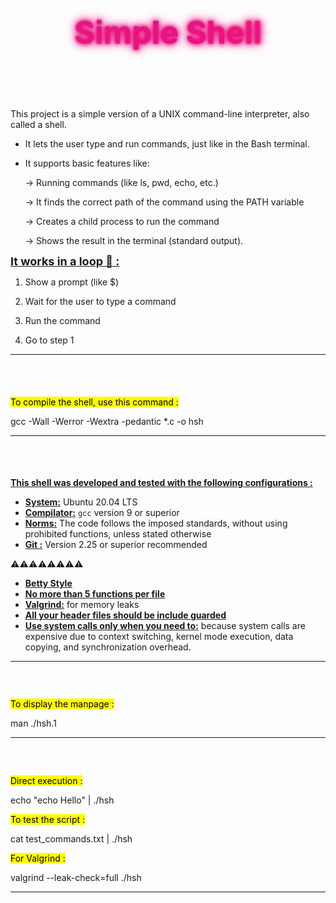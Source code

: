 <p style="font-size: 50px; font-weight: bold; text-align: center; background-image: linear-gradient(45deg, #ff0080, #00ff80, #0000ff, #ffdd00, #ff0080); -webkit-background-clip: text; color: transparent; animation: neon 1.5s infinite alternate;">Simple Shell</p>

<style>
  @keyframes neon {
    0% {
      text-shadow: 0 0 3px #ff0080, 0 0 6px #ff0080, 0 0 12px #ff0080, 0 0 18px #ff0080;
    }
    100% {
      text-shadow: 0 0 3px #00ff80, 0 0 6px #00ff80, 0 0 12px #00ff80, 0 0 18px #00ff80;
    }
  }
</style>


  <h2 align="left">
  <span style="color:white;"><strong>Description</strong></span>
</h2>

This project is a simple version of a UNIX command-line interpreter, also called a shell.

- It lets the user type and run commands, just like in the Bash terminal.

- It supports basic features like:

    -> Running commands (like ls, pwd, echo, etc.)

    -> It finds the correct path of the command using the PATH variable

    -> Creates a child process to run the command

    -> Shows the result in the terminal (standard output).



<span style="font-size:18px"><strong><u>It works in a loop 🔁 :</u></strong></span>

1. Show a prompt (like $)

2. Wait for the user to type a command

3. Run the command

4. Go to step 1

---

 <h3 align="blue">
  <span style="color:white;"><strong>Compilation 🛠️</strong></span>
</h3>



<mark>To compile the shell, use this command :<mark/>


gcc -Wall -Werror -Wextra -pedantic *.c -o hsh

---
<h3 align="left">
  <span style="color:white;"><strong>📋 Requirements  </strong></span>
</h3>

<u><strong>This shell was developed and tested with the following configurations :</strong></u>

- <strong><u>System:</u></strong> Ubuntu 20.04 LTS  
- <strong><u>Compilator:</u></strong> <code>gcc</code> version 9 or superior  
- <strong><u>Norms:</u></strong> The code follows the imposed standards, without using prohibited functions, unless stated otherwise
- <strong><u>Git :</u></strong> Version 2.25 or superior recommended 


⚠️⚠️⚠️⚠️⚠️⚠️⚠️⚠️
- <strong><u>Betty Style</u></strong>
- <strong><u>No more than 5 functions per file</u></strong>
- <strong><u>Valgrind:</u></strong> for memory leaks
- <strong><u>All your header files should be include guarded
</u></strong> 
- <strong><u>Use system calls only when you need to:</u></strong> because system calls are expensive due to context switching, kernel mode execution, data copying, and synchronization overhead.
 
---

<h3 align="left">
  <span style="color:white;"><strong>man page</strong></span>
</h3>

<mark>To display the manpage :<mark/>

man ./hsh.1

---

<h3 align="left">
  <span style="color:white;"><strong>How to use the Shell</strong></span>
</h3>

<mark>Direct execution :</mark>

echo "echo Hello" | ./hsh

<mark>To test the script :</mark>

cat test_commands.txt | ./hsh

<mark>For Valgrind :</mark>

valgrind --leak-check=full  ./hsh

---
